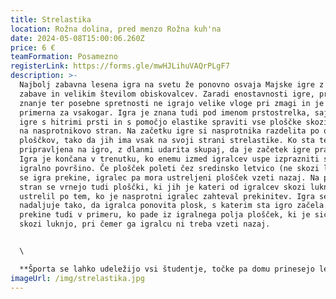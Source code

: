 ```yaml
---
title: Strelastika
location: Rožna dolina, pred menzo Rožna kuh'na
date: 2024-05-08T15:00:06.260Z
price: 6 €
teamFormation: Posamezno
registerLink: https://forms.gle/mwHJLihuVAQrPLgF7
description: >-
  Najbolj zabavna lesena igra na svetu že ponovno osvaja Majske igre z obilico
  zabave in velikim številom obiskovalcev. Zaradi enostavnosti igre, predhodno
  znanje ter posebne spretnosti ne igrajo velike vloge pri zmagi in je zato
  primerna za vsakogar. Igra je znana tudi pod imenom prstostrelka, saj je namen
  igre s hitrimi prsti in s pomočjo elastike spraviti vse ploščke skozi luknjo
  na nasprotnikovo stran. Na začetku igre si nasprotnika razdelita po osem
  ploščkov, tako da jih ima vsak na svoji strani strelastike. Ko sta tekmovalca
  pripravljena na igro, z dlanmi udarita skupaj, da je začetek igre pravičnejši.
  Igra je končana v trenutku, ko enemu izmed igralcev uspe izprazniti svojo
  igralno površino. Če plošček poleti čez sredinsko letvico (ne skozi luknjo),
  se igra prekine, igralec pa mora ustreljeni plošček vzeti nazaj. Na pravo
  stran se vrnejo tudi ploščki, ki jih je kateri od igralcev skozi luknjo
  ustrelil po tem, ko je nasprotni igralec zahteval prekinitev. Igra se
  nadaljuje tako, da igralca ponovita plosk, s katerim sta igro začela. Igra se
  prekine tudi v primeru, ko pade iz igralnega polja plošček, ki je sicer šel
  skozi luknjo, pri čemer ga igralcu ni treba vzeti nazaj.


  \

  **Športa se lahko udeležijo vsi študentje, točke pa domu prinesejo le stanovalci študentskih domov. Tekmovanje bo potekalo mešano (skupaj moški in ženske). Prvouvrščeni/a bo prinesel/la domu za 1. mesto 8 točk, za 2. mesto 6 točk in za 3. mesto 4 točke.**
imageUrl: /img/strelastika.jpg
---
```

